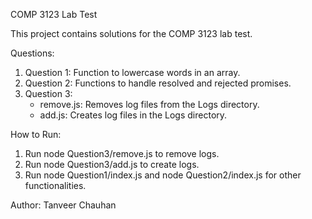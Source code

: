 COMP 3123 Lab Test

This project contains solutions for the COMP 3123 lab test.

Questions:
1. Question 1: Function to lowercase words in an array.
2. Question 2: Functions to handle resolved and rejected promises.
3. Question 3: 
   - remove.js: Removes log files from the Logs directory.
   - add.js: Creates log files in the Logs directory.

How to Run:
1. Run node Question3/remove.js to remove logs.
2. Run node Question3/add.js to create logs.
3. Run node Question1/index.js and node Question2/index.js for other functionalities.

Author:
Tanveer Chauhan
